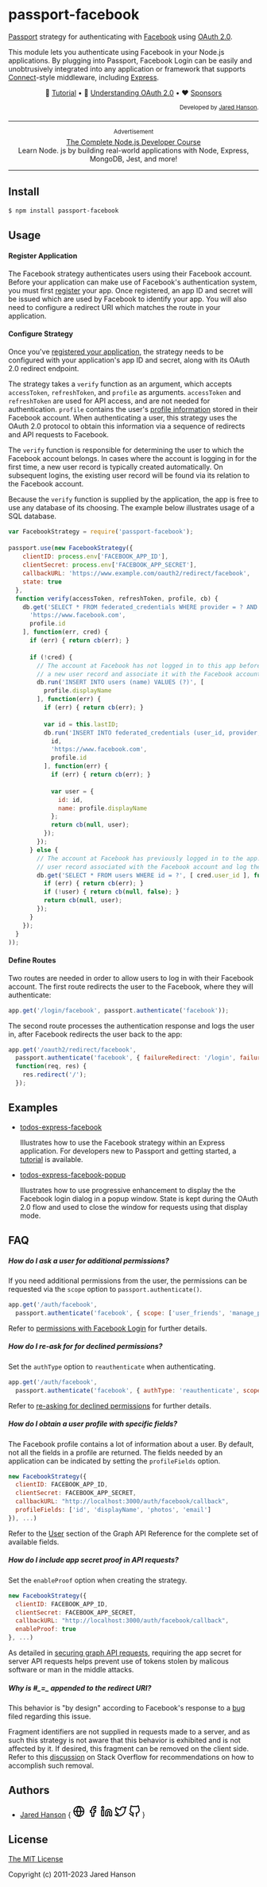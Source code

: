 # passport-facebook

[Passport](https://www.passportjs.org/) strategy for authenticating with [Facebook](https://www.facebook.com/)
using [OAuth 2.0](https://www.passportjs.org/features/oauth2/).

This module lets you authenticate using Facebook in your Node.js applications.
By plugging into Passport, Facebook Login can be easily and unobtrusively
integrated into any application or framework that supports
[Connect](https://github.com/senchalabs/connect#readme)-style middleware,
including [Express](https://expressjs.com/).

<div align="center">

:seedling: [Tutorial](https://www.passportjs.org/tutorials/facebook/?utm_source=github&utm_medium=referral&utm_campaign=passport-facebook&utm_content=nav-tutorial) •
:brain: [Understanding OAuth 2.0](https://www.passportjs.org/concepts/oauth2/?utm_source=github&utm_medium=referral&utm_campaign=passport-facebook&utm_content=nav-concept) •
:heart: [Sponsors](https://www.passportjs.org/sponsors/?utm_source=github&utm_medium=referral&utm_campaign=passport-facebook&utm_content=nav-sponsors)

</div>

<div align="right">
  <sup>Developed by <a href="#authors">Jared Hanson</a>.</sub>
</div>

---

<div align="center">
  <sup>Advertisement</sup>
  <br>
  <a href="https://click.linksynergy.com/link?id=D*o7yui4/NM&offerid=507388.922484&type=2&murl=https%3A%2F%2Fwww.udemy.com%2Fcourse%2Fthe-complete-nodejs-developer-course-2%2F&u1=1zlZ1AkoVQjosKoeCqb9osAgjkpQyUiZEQGmEc4SfB4OV">The Complete Node.js Developer Course</a><br>Learn Node. js by building real-world applications with Node, Express, MongoDB, Jest, and more!
</div>

---

## Install

```sh
$ npm install passport-facebook
```

## Usage

#### Register Application

The Facebook strategy authenticates users using their Facebook account.  Before
your application can make use of Facebook's authentication system, you must
first [register](https://developers.facebook.com/docs/development/create-an-app)
your app.  Once registered, an app ID and secret will be issued which are used
by Facebook to identify your app.  You will also need to configure a redirect
URI which matches the route in your application.

#### Configure Strategy

Once you've [registered your application](#register-application), the strategy
needs to be configured with your application's app ID and secret, along with
its OAuth 2.0 redirect endpoint.

The strategy takes a `verify` function as an argument, which accepts
`accessToken`, `refreshToken`, and `profile` as arguments.  `accessToken` and
`refreshToken` are used for API access, and are not needed for authentication.
`profile` contains the user's [profile information](https://www.passportjs.org/reference/normalized-profile/)
stored in their Facebook account.  When authenticating a user, this strategy
uses the OAuth 2.0 protocol to obtain this information via a sequence of
redirects and API requests to Facebook.

The `verify` function is responsible for determining the user to which the
Facebook account belongs.  In cases where the account is logging in for the
first time, a new user record is typically created automatically.  On subsequent
logins, the existing user record will be found via its relation to the Facebook
account.

Because the `verify` function is supplied by the application, the app is free to
use any database of its choosing.  The example below illustrates usage of a SQL
database.

```js
var FacebookStrategy = require('passport-facebook');

passport.use(new FacebookStrategy({
    clientID: process.env['FACEBOOK_APP_ID'],
    clientSecret: process.env['FACEBOOK_APP_SECRET'],
    callbackURL: 'https://www.example.com/oauth2/redirect/facebook',
    state: true
  },
  function verify(accessToken, refreshToken, profile, cb) {
    db.get('SELECT * FROM federated_credentials WHERE provider = ? AND subject = ?', [
      'https://www.facebook.com',
      profile.id
    ], function(err, cred) {
      if (err) { return cb(err); }
      
      if (!cred) {
        // The account at Facebook has not logged in to this app before.  Create
        // a new user record and associate it with the Facebook account.
        db.run('INSERT INTO users (name) VALUES (?)', [
          profile.displayName
        ], function(err) {
          if (err) { return cb(err); }
          
          var id = this.lastID;
          db.run('INSERT INTO federated_credentials (user_id, provider, subject) VALUES (?, ?, ?)', [
            id,
            'https://www.facebook.com',
            profile.id
          ], function(err) {
            if (err) { return cb(err); }
            
            var user = {
              id: id,
              name: profile.displayName
            };
            return cb(null, user);
          });
        });
      } else {
        // The account at Facebook has previously logged in to the app.  Get the
        // user record associated with the Facebook account and log the user in.
        db.get('SELECT * FROM users WHERE id = ?', [ cred.user_id ], function(err, user) {
          if (err) { return cb(err); }
          if (!user) { return cb(null, false); }
          return cb(null, user);
        });
      }
    });
  }
));
```

#### Define Routes

Two routes are needed in order to allow users to log in with their Facebook
account.  The first route redirects the user to the Facebook, where they will
authenticate:

```js
app.get('/login/facebook', passport.authenticate('facebook'));
```

The second route processes the authentication response and logs the user in,
after Facebook redirects the user back to the app:

```js
app.get('/oauth2/redirect/facebook',
  passport.authenticate('facebook', { failureRedirect: '/login', failureMessage: true }),
  function(req, res) {
    res.redirect('/');
  });
```

## Examples

* [todos-express-facebook](https://github.com/passport/todos-express-facebook)

  Illustrates how to use the Facebook strategy within an Express application.  For
  developers new to Passport and getting started, a [tutorial](https://www.passportjs.org/tutorials/facebook/)
  is available.

* [todos-express-facebook-popup](https://github.com/passport/todos-express-facebook-popup)

  Illustrates how to use progressive enhancement to display the the Facebook
  login dialog in a popup window.  State is kept during the OAuth 2.0 flow and
  used to close the window for requests using that display mode.

## FAQ

##### How do I ask a user for additional permissions?

If you need additional permissions from the user, the permissions can be
requested via the `scope` option to `passport.authenticate()`.

```js
app.get('/auth/facebook',
  passport.authenticate('facebook', { scope: ['user_friends', 'manage_pages'] }));
```

Refer to [permissions with Facebook Login](https://developers.facebook.com/docs/facebook-login/permissions/overview)
for further details.

##### How do I re-ask for for declined permissions?

Set the `authType` option to `reauthenticate` when authenticating.

```js
app.get('/auth/facebook',
  passport.authenticate('facebook', { authType: 'reauthenticate', scope: ['user_friends', 'manage_pages'] }));
```

Refer to [re-asking for declined permissions](https://developers.facebook.com/docs/facebook-login/web#re-asking-declined-permissions)
for further details.

##### How do I obtain a user profile with specific fields?

The Facebook profile contains a lot of information about a user.  By default,
not all the fields in a profile are returned.  The fields needed by an application
can be indicated by setting the `profileFields` option.

```js
new FacebookStrategy({
  clientID: FACEBOOK_APP_ID,
  clientSecret: FACEBOOK_APP_SECRET,
  callbackURL: "http://localhost:3000/auth/facebook/callback",
  profileFields: ['id', 'displayName', 'photos', 'email']
}), ...)
```

Refer to the [User](https://developers.facebook.com/docs/graph-api/reference/v2.5/user)
section of the Graph API Reference for the complete set of available fields.

##### How do I include app secret proof in API requests?

Set the `enableProof` option when creating the strategy.

```js
new FacebookStrategy({
  clientID: FACEBOOK_APP_ID,
  clientSecret: FACEBOOK_APP_SECRET,
  callbackURL: "http://localhost:3000/auth/facebook/callback",
  enableProof: true
}, ...)
```

As detailed in [securing graph API requests](https://developers.facebook.com/docs/graph-api/securing-requests#appsecret_proof),
requiring the app secret for server API requests helps prevent use of tokens
stolen by malicous software or man in the middle attacks.

##### Why is #\_=\_ appended to the redirect URI?

This behavior is "by design" according to Facebook's response to a [bug](https://developers.facebook.com/bugs/318390728250352)
filed regarding this issue.

Fragment identifiers are not supplied in requests made to a server, and as such
this strategy is not aware that this behavior is exhibited and is not affected
by it.  If desired, this fragment can be removed on the client side.  Refer to
this [discussion](http://stackoverflow.com/questions/7131909/facebook-callback-appends-to-return-url) on
Stack Overflow for recommendations on how to accomplish such removal.

## Authors

- [Jared Hanson](https://www.jaredhanson.me/) { [![WWW](https://raw.githubusercontent.com/jaredhanson/jaredhanson/master/images/globe-12x12.svg)](https://www.jaredhanson.me/) [![Facebook](https://raw.githubusercontent.com/jaredhanson/jaredhanson/master/images/facebook-12x12.svg)](https://www.facebook.com/jaredhanson) [![LinkedIn](https://raw.githubusercontent.com/jaredhanson/jaredhanson/master/images/linkedin-12x12.svg)](https://www.linkedin.com/in/jaredhanson) [![Twitter](https://raw.githubusercontent.com/jaredhanson/jaredhanson/master/images/twitter-12x12.svg)](https://twitter.com/jaredhanson) [![GitHub](https://raw.githubusercontent.com/jaredhanson/jaredhanson/master/images/github-12x12.svg)](https://github.com/jaredhanson) }

## License

[The MIT License](http://opensource.org/licenses/MIT)

Copyright (c) 2011-2023 Jared Hanson
